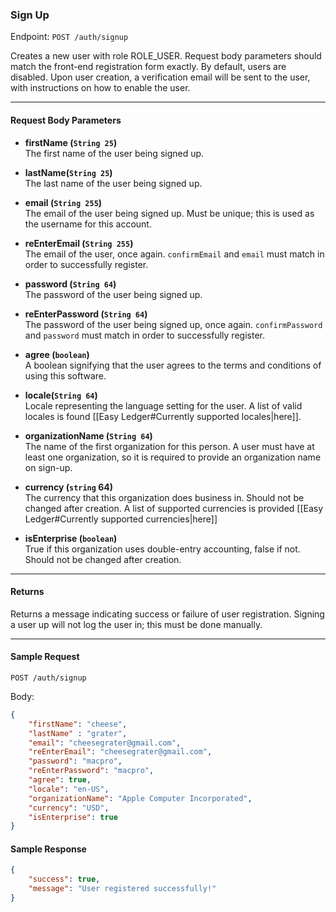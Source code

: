 ### Sign Up
Endpoint: `POST /auth/signup`

Creates a new user with role ROLE_USER. Request body parameters should match the front-end registration form exactly. By default, users are disabled. Upon user creation, a verification email will be sent to the user, with instructions on how to enable the user.
___
#### Request Body Parameters
- **firstName (`String 25`)** <br/>
The first name of the user being signed up.

- **lastName(`String 25`)** <br/>
The last name of the user being signed up.

- **email (`String 255`)** <br/>
The email of the user being signed up. Must be unique; this is used as the username for this account.

- **reEnterEmail (`String 255`)** <br/>
The email of the user, once again. `confirmEmail` and `email`  must match in order to successfully register.

- **password (`String 64`)** <br/>
The password of the user being signed up.

- **reEnterPassword (`String 64`)** <br/>
The password of the user being signed up, once again. `confirmPassword` and `password` must match in order to successfully register.

- **agree (`boolean`)** <br/>
A boolean signifying that the user agrees to the terms and conditions of using this software.

- **locale(`String 64`)** <br/>
Locale representing the language setting for the user. A list of valid locales is found [[Easy Ledger#Currently supported locales|here]].

- **organizationName (`String 64`)** <br/>
The name of the first organization for this person. A user must have at least one organization, so it is required to provide an organization name on sign-up.

- **currency (`string` 64)**<br/>
The currency that this organization does business in. Should not be changed after creation. A list of supported currencies is provided [[Easy Ledger#Currently supported currencies|here]]

- **isEnterprise (`boolean`)**<br/>
True if this organization uses double-entry accounting, false if not. Should not be changed after creation.

___
#### Returns
Returns a message indicating success or failure of user registration. Signing a user up will not log the user in; this must be done manually.

___
#### Sample Request
`POST /auth/signup`

Body:
```json 
{
    "firstName": "cheese",
    "lastName" : "grater",
    "email": "cheesegrater@gmail.com",
    "reEnterEmail": "cheesegrater@gmail.com",
    "password": "macpro",
	"reEnterPassword": "macpro",
	"agree": true,
	"locale": "en-US",
	"organizationName": "Apple Computer Incorporated",
	"currency": "USD",
	"isEnterprise": true
}
```

#### Sample Response
```json
{
    "success": true,
    "message": "User registered successfully!"
}
```
